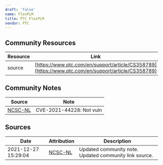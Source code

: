 ```yaml
---
draft: 'false'
name: FlexPLM
title: PTC FlexPLM
vendor: PTC
---
```



## Community Resources
| Resource | Link |
| --- | --- |
| source | [https://www.ptc.com/en/support/article/CS358789](https://www.ptc.com/en/support/article/CS358789) |

## Community Notes
| Source | Note |
| --- | --- |
| [NCSC-NL](https://github.com/NCSC-NL/log4shell/blob/main/software/README.md) | CVE-2021-44228: Not vuln </ul> |

## Sources
| Date | Attribution | Description |
| --- | --- | --- |
| 2021-12-27 15:29:04 | [NCSC-NL](https://github.com/NCSC-NL/log4shell/blob/main/software/README.md) | Updated community note. Updated community link source.  |
